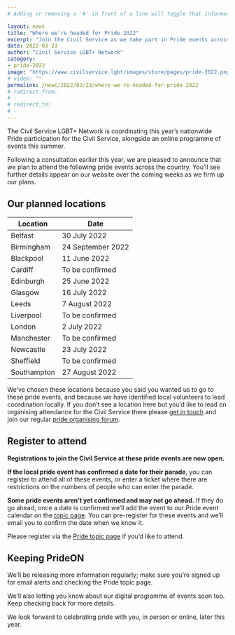 ```yaml
---
# Adding or removing a '#' in front of a line will toggle that information off and on from being processed. 

layout: news
title: "Where we’re headed for Pride 2022"
excerpt: "Join the Civil Service as we take part in Pride events across the UK. Register now or sign up to the ticket ballots."
date: 2022-03-23
author: "Civil Service LGBT+ Network"
category: 
- pride-2022
image: "https://www.civilservice.lgbt/images/store/pages/pride-2022.png"
# video: ""
permalink: /news/2022/03/23/where-we-re-headed-for-pride-2022
# redirect_from: 
# - 
# redirect_to: 
# - 
---
```


The Civil Service LGBT+ Network is coordinating this year’s nationwide Pride participation for the Civil Service, alongside an online programme of events this summer.

Following a consultation earlier this year, we are pleased to announce that we plan to attend the following pride events across the country. You’ll see further details appear on our website over the coming weeks as we firm up our plans. 

## Our planned locations

| Location           	| Date					|
| --------------------|-------------- |
| Belfast 			| 30 July 2022				|
| Birmingham 		| 24 September 2022			|
| Blackpool		| 11 June 2022				|
| Cardiff			| To be confirmed			|
| Edinburgh		| 25 June 2022				|
| Glasgow			| 16 July 2022				|
| Leeds 			| 7 August 2022				|
| Liverpool		| To be confirmed			|
| London			| 2 July 2022				|
| Manchester 		| To be confirmed			|
| Newcastle		| 23 July 2022				|
| Sheffield		| To be confirmed			|
| Southampton		| 27 August 2022			|


We’ve chosen these locations because you said you wanted us to go to these pride events, and because we have identified local volunteers to lead coordination locally. If you don’t see a location here but you’d like to lead on organising attendance for the Civil Service there please [get in touch](mailto:marc.fitchett@civilservice.lgbt) and join our regular [pride organising forum](/event/2022/05/09/civil-service-pride-organising-forum).

## Register to attend

**Registrations to join the Civil Service at these pride events are now open.**

**If the local pride event has confirmed a date for their parade**, you can register to attend all of these events, or enter a ticket where there are restrictions on the numbers of people who can enter the parade. 

**Some pride events aren’t yet confirmed and may not go ahead.** If they do go ahead, once a date is confirmed we’ll add the event to our Pride event calendar on the [topic page](/topic/pride). You can pre-register for these events and we’ll email you to confirm the date when we know it.

Please register via the [Pride topic page](/topic/pride) if you’d like to attend. 

## Keeping PrideON

We’ll be releasing more information regularly; make sure you’re signed up for email alerts and checking the Pride topic page.

We’ll also letting you know about our digital programme of events soon too. Keep checking back for more details.

We look forward to celebrating pride with you, in person or online, later this year.
